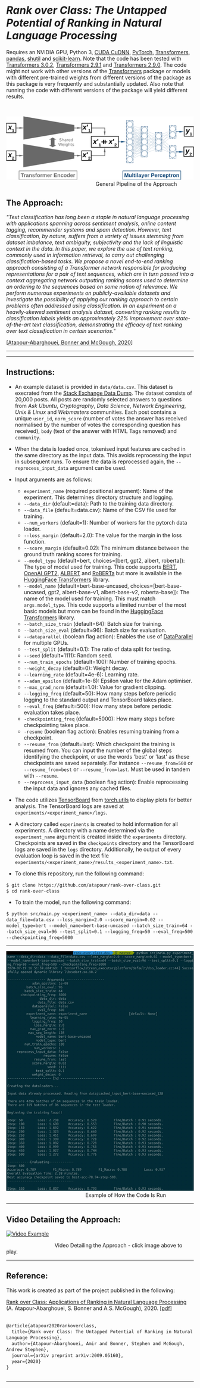 # _Rank over Class: The Untapped Potential of Ranking in Natural Language Processing_

Requires an NVIDIA GPU, Python 3, [CUDA CuDNN](https://developer.nvidia.com/cudnn), [PyTorch](http://pytorch.org), [Transformers](https://huggingface.co/transformers/), [pandas](https://pandas.pydata.org/), [shutil](https://pypi.org/project/pytest-shutil/) and [scikit-learn](https://scikit-learn.org/stable/). Note that the code has been tested with [Transformers 3.0.2](https://pypi.org/project/transformers/3.0.2/), [Transformers 2.9.1](https://pypi.org/project/transformers/2.9.1/) and [Transformers 2.9.0](https://pypi.org/project/transformers/2.9.0/). The code might not work with other versions of the [Transformers](https://huggingface.co/transformers/) package or models with different pre-trained weights from different versions of the package as this package is very frequently and substantially updated. Also note that running the code with different versions of the package will yield different results.

<br>

![General Pipeline](https://github.com/atapour/rank-over-class/blob/master/imgs/pipeline.png)
&nbsp;&nbsp;&nbsp;&nbsp;&nbsp;&nbsp;&nbsp;&nbsp;&nbsp;&nbsp;&nbsp;&nbsp;&nbsp;&nbsp;&nbsp;&nbsp;
&nbsp;&nbsp;&nbsp;&nbsp;&nbsp;&nbsp;&nbsp;&nbsp;&nbsp;&nbsp;&nbsp;&nbsp;&nbsp;&nbsp;&nbsp;&nbsp;
&nbsp;&nbsp;&nbsp;&nbsp;&nbsp;&nbsp;&nbsp;&nbsp;&nbsp;&nbsp;&nbsp;&nbsp;&nbsp;&nbsp;&nbsp;&nbsp;
&nbsp;&nbsp;&nbsp;&nbsp;&nbsp;&nbsp;&nbsp;&nbsp;&nbsp;&nbsp;General Pipeline of the Approach

## The Approach:

_"Text classification has long been a staple in natural language processing with applications spanning across sentiment analysis, online content tagging, recommender systems and spam detection. However, text classification, by nature, suffers from a variety of issues stemming from dataset imbalance, text ambiguity, subjectivity and the lack of linguistic context in the data. In this paper, we explore the use of text ranking, commonly used in information retrieval, to carry out challenging classification-based tasks. We propose a novel end-to-end ranking approach consisting of a Transformer network responsible for producing representations for a pair of text sequences, which are in turn passed into a context aggregating network outputting ranking scores used to determine an ordering to the sequences based on some notion of relevance. We perform numerous experiments on publicly-available datasets and investigate the possibility of applying our ranking approach to certain problems often addressed using classification. In an experiment on a heavily-skewed sentiment analysis dataset, converting ranking results to classification labels yields an approximately 22% improvement over state-of-the-art text classification, demonstrating the efficacy of text ranking over text classification in certain scenarios."_

[[Atapour-Abarghouei, Bonner and McGough, 2020](https://arxiv.org/abs/2009.05160)]

---
---

## Instructions:

* An example dataset is provided in `data/data.csv`. This dataset is execrated from the [Stack Exchange Data Dump](https://archive.org/details/stackexchange). The dataset consists of 20,000 posts. All posts are randomly selected answers to questions from _Ask Ubuntu_, _Cryptography_, _Data Science_, _Network Engineering_, _Unix & Linux_ and _Webmasters_ communities. Each post contains a unique `user_id`, `norm_score` (number of votes the answer has received normalised by the number of votes the corresponding question has received), `body` (text of the answer with HTML Tags removed) and `community`.

* When the data is loaded once, tokenised input features are cached in the same directory as the input data. This avoids reprocessing the input in subsequent runs. To ensure the data is reprocessed again, the `--reprocess_input_data` argument can be used.

* Input arguments are as follows:
    * `experiment_name` (required positional argument): Name of the experiment. This determines directory structure and logging.
    * `--data_dir` (default=data): Path to the training data directory.
    * `--data_file` (default=data.csv): Name of the CSV file used for training.
    * `--num_workers` (default=1): Number of workers for the pytorch data loader.
    * `--loss_margin` (default=2.0): The value for the margin in the loss function.
    * `--score_margin` (default=0.02): The minimum distance between the ground truth ranking scores for training.
    * `--model_type` (default=bert, choices=[bert, gpt2, albert, roberta]): The type of model used for training. This code supports [BERT](https://huggingface.co/transformers/model_doc/bert.html), [OpenAI GPT2](https://huggingface.co/transformers/model_doc/gpt2.html), [ALBERT](https://huggingface.co/transformers/model_doc/albert.html) and [RoBERTa](https://huggingface.co/transformers/model_doc/roberta.html) but more is available in the [HuggingFace Transformers](https://huggingface.co/transformers/) library.
    * `--model_name` (default=bert-base-uncased, choices=[bert-base-uncased, gpt2, albert-base-v1, albert-base-v2, roberta-base]): The name of the model used for training. This must match `args.model_type`. This code supports a limited number of the most basic models but more can be found in the [HuggingFace Transformers](https://huggingface.co/transformers/) library.
    * `--batch_size_train` (default=64): Batch size for training.
    * `--batch_size_eval` (default=96): Batch size for evaluation.
    * `--dataparallel` (boolean flag action): Enables the use of [DataParallel](https://pytorch.org/docs/master/generated/torch.nn.DataParallel.html) for multiple GPUs.
    * `--test_split` (default=0.1): The ratio of data split for testing.
    * `--seed` (default=1111): Random seed.
    * `--num_train_epochs` (default=100): Number of training epochs.
    * `--weight_decay` (default=0): Weight decay.
    * `--learning_rate` (default=4e-6): Learning rate.
    * `--adam_epsilon` (default=1e-8): Epsilon value for the Adam optimiser.
    * `--max_grad_norm` (default=1.0): Value for gradient clipping.
    * `--logging_freq` (default=50): How many steps before periodic logging to the standard output and TensorBoard takes place.
    * `--eval_freq` (default=500): How many steps before periodic evaluation takes place.
    * `-checkpointing_freq` (default=5000): How many steps before checkpointing takes place.
    * `-resume` (boolean flag action): Enables resuming training from a checkpoint.
    * `--resume_from` (default=last): Which checkpoint the training is resumed from. You can input the number of the global steps identifying the checkpoint, or use the words 'best' or 'last' as these checkpoints are saved separately. For instance `--resume_from=500` or `--resume_from=best` or `--resume_from=last`. Must be used in tandem with `--resume`.
    * `--reprocess_input_data` (boolean flag action): Enable reprocessing the input data and ignores any cached files.

* The code utilizes [TensorBoard](https://www.tensorflow.org/tensorboard/) from [torch.utils](https://pytorch.org/docs/stable/tensorboard.html) to display plots for better analysis. The TensorBoard logs are saved at `experiments/<experiment_name>/logs`.

* A directory called `experiments` is created to hold information for all experiments. A directory with a name determined via the `experiment_name` argument is created inside the `experiments` directory. Checkpoints are saved in the `checkpoints` directory and the TensorBoard logs are saved in the `logs` directory. Additionally, he output of every evaluation loop is saved in the text file `experiments/<experiment_name>/results_<experiment_name>.txt`.

* To clone this repository, run the following command:

```
$ git clone https://github.com/atapour/rank-over-class.git
$ cd rank-over-class
```

* To train the model, run the following command:

```
$ python src/main.py <experiment_name> --data_dir=data --data_file=data.csv --loss_margin=2.0 --score_margin=0.02 --model_type=bert --model_name=bert-base-uncased --batch_size_train=64 --batch_size_eval=96 --test_split=0.1 --logging_freq=50 --eval_freq=500 --checkpointing_freq=5000
```

---

![Code Run Example](https://github.com/atapour/rank-over-class/blob/master/imgs/terminal.png)
&nbsp;&nbsp;&nbsp;&nbsp;&nbsp;&nbsp;&nbsp;&nbsp;&nbsp;&nbsp;&nbsp;&nbsp;&nbsp;&nbsp;&nbsp;&nbsp;
&nbsp;&nbsp;&nbsp;&nbsp;&nbsp;&nbsp;&nbsp;&nbsp;&nbsp;&nbsp;&nbsp;&nbsp;&nbsp;&nbsp;&nbsp;&nbsp;
&nbsp;&nbsp;&nbsp;&nbsp;&nbsp;&nbsp;&nbsp;&nbsp;&nbsp;&nbsp;&nbsp;&nbsp;&nbsp;&nbsp;&nbsp;&nbsp;
&nbsp;&nbsp;&nbsp;Example of How the Code Is Run

---

## Video Detailing the Approach:
[![Video Example](https://github.com/atapour/rank-over-class/blob/master/imgs/thumbnail.jpg)](https://youtu.be/5GLZ9zH_hao "Video Detailing the Approach - Click to Play")

&nbsp;&nbsp;&nbsp;&nbsp;&nbsp;&nbsp;&nbsp;&nbsp;&nbsp;&nbsp;&nbsp;&nbsp;&nbsp;&nbsp;&nbsp;&nbsp;
&nbsp;&nbsp;&nbsp;&nbsp;&nbsp;&nbsp;&nbsp;&nbsp;&nbsp;&nbsp;&nbsp;&nbsp;&nbsp;&nbsp;&nbsp;&nbsp;Video Detailing the Approach - click image above to play.

---

## Reference:

This work is created as part of the project published in the following:

[Rank over Class: Applications of Ranking in Natural Language Processing](https://arxiv.org/pdf/2009.05160.pdf)
(A. Atapour-Abarghouei, S. Bonner and A.S. McGough), 2020. [[pdf](http://www.atapour.co.uk/papers/RankOverClass.pdf)]

```

@article{atapour2020rankoverclass,
  title={Rank over Class: The Untapped Potential of Ranking in Natural Language Processing},
  author={Atapour-Abarghouei, Amir and Bonner, Stephen and McGough, Andrew Stephen},
  journal={arXiv preprint arXiv:2009.05160},
  year={2020}
}


```
---
